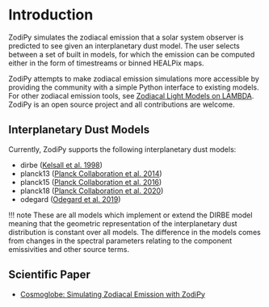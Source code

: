 # Introduction

ZodiPy simulates the zodiacal emission that a solar system observer is predicted to see given an interplanetary dust model. The user selects between a set of built in models, for which the emission can be computed either in the form of timestreams or binned HEALPix maps. 

ZodiPy attempts to make zodiacal emission simulations more accessible by providing the community with a simple Python interface to existing models. For other zodiacal emission tools, see [Zodiacal Light Models on LAMBDA](https://lambda.gsfc.nasa.gov/product/foreground/fg_models.html). ZodiPy is an open source project and all contributions are welcome.


## Interplanetary Dust Models
Currently, ZodiPy supports the following interplanetary dust models:

- dirbe ([Kelsall et al. 1998](https://ui.adsabs.harvard.edu/abs/1998ApJ...508...44K/abstract))
- planck13 ([Planck Collaboration et al. 2014](https://ui.adsabs.harvard.edu/abs/2014A%26A...571A..14P/abstract>))
- planck15 ([Planck Collaboration et al. 2016](https://ui.adsabs.harvard.edu/abs/2016A&A...594A...8P>))
- planck18 ([Planck Collaboration et al. 2020](https://ui.adsabs.harvard.edu/abs/2020A&A...641A...3P>))
- odegard ([Odegard et al. 2019](https://ui.adsabs.harvard.edu/abs/2019ApJ...877...40O/abstract))

!!! note
    These are all models which implement or extend the DIRBE model meaning that the geometric representation of the interplanetary dust distribution is constant over all models. The difference in the models comes from changes in the spectral parameters relating to the component emissivities and other source terms. 

## Scientific Paper
- [Cosmoglobe: Simulating Zodiacal Emission with ZodiPy](https://arxiv.org/abs/2205.12962)
